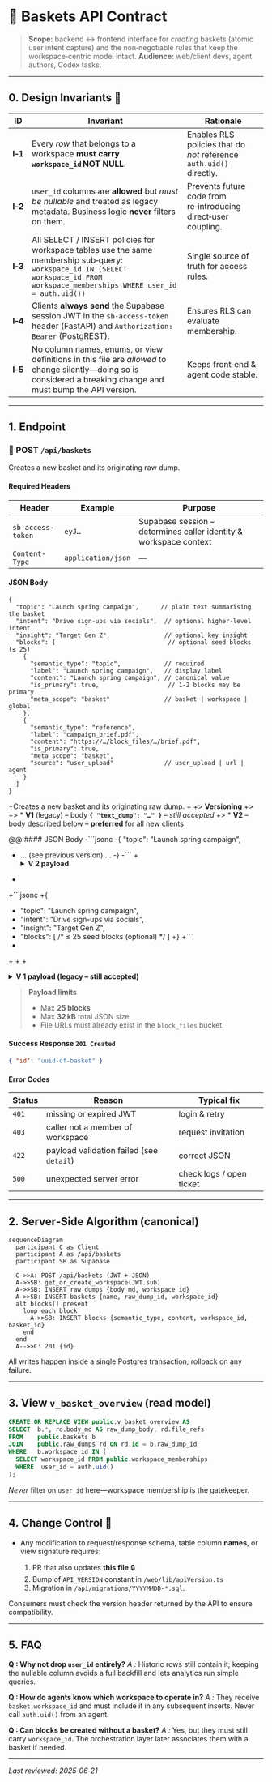 # 📄 Baskets API Contract

> **Scope:** backend ↔ frontend interface for *creating* baskets (atomic user intent capture) and the non‑negotiable rules that keep the workspace‑centric model intact.
> **Audience:** web/client devs, agent authors, Codex tasks.

---

## 0. Design Invariants 🚦

| ID      | Invariant                                                                                                                                                                             | Rationale                                                           |
| ------- | ------------------------------------------------------------------------------------------------------------------------------------------------------------------------------------- | ------------------------------------------------------------------- |
| **I‑1** | Every *row* that belongs to a workspace **must carry `workspace_id` NOT NULL**.                                                                                                       | Enables RLS policies that do *not* reference `auth.uid()` directly. |
| **I‑2** | `user_id` columns are **allowed** but *must be nullable* and treated as legacy metadata. Business logic **never** filters on them.                                                    | Prevents future code from re‑introducing direct‑user coupling.      |
| **I‑3** | All SELECT / INSERT policies for workspace tables use the same membership sub‑query:<br>`workspace_id IN (SELECT workspace_id FROM workspace_memberships WHERE user_id = auth.uid())` | Single source of truth for access rules.                            |
| **I‑4** | Clients **always send** the Supabase session JWT in the `sb-access-token` header (FastAPI) and `Authorization: Bearer` (PostgREST).                                                   | Ensures RLS can evaluate membership.                                |
| **I‑5** | No column names, enums, or view definitions in this file are *allowed* to change silently—doing so is considered a breaking change and must bump the API version.                     | Keeps front‑end & agent code stable.                                |

---

## 1. Endpoint

### 🧺 POST `/api/baskets`

Creates a new basket and its originating raw dump.

#### Required Headers

| Header            | Example            | Purpose                                                           |
| ----------------- | ------------------ | ----------------------------------------------------------------- |
| `sb-access-token` | `eyJ…`             | Supabase session – determines caller identity & workspace context |
| `Content-Type`    | `application/json` | —                                                                 |

#### JSON Body

```jsonc
{
  "topic": "Launch spring campaign",      // plain text summarising the basket
  "intent": "Drive sign‑ups via socials",  // optional higher‑level intent
  "insight": "Target Gen Z",               // optional key insight
  "blocks": [                               // optional seed blocks (≤ 25)
    {
      "semantic_type": "topic",            // required
      "label": "Launch spring campaign",   // display label
      "content": "Launch spring campaign", // canonical value
      "is_primary": true,                   // 1‑2 blocks may be primary
      "meta_scope": "basket"               // basket | workspace | global
    },
    {
      "semantic_type": "reference",
      "label": "campaign_brief.pdf",
      "content": "https://…/block_files/…/brief.pdf",
      "is_primary": true,
      "meta_scope": "basket",
      "source": "user_upload"              // user_upload | url | agent
    }
  ]
}
```
+Creates a new basket and its originating raw dump.
+
+> **Versioning**
+>
+> * **V1** (legacy) – body **`{ "text_dump": "…" }`** – *still accepted*
+> * **V2** – body described below – **preferred** for all new clients

@@ #### JSON Body
-```jsonc
-{  "topic": "Launch spring campaign",
-   … (see previous version) …
-}
-```
+<details><summary><strong>V 2 payload</strong></summary>
+
+```jsonc
+{
+  "topic": "Launch spring campaign",
+  "intent": "Drive sign-ups via socials",
+  "insight": "Target Gen Z",
+  "blocks": [ /* ≤ 25 seed blocks (optional) */ ]
+}
+```
+
+</details>
+
+<details><summary><strong>V 1 payload (legacy – still accepted)</strong></summary>
+
+```json
+{ "text_dump": "free-form markdown or plain text" }
+```
+
+</details>

> **Payload limits**
>
> * Max **25 blocks**
> * Max **32 kB** total JSON size
> * File URLs must already exist in the `block_files` bucket.

#### Success Response `201 Created`

```json
{ "id": "uuid-of-basket" }
```

#### Error Codes

| Status | Reason                                   | Typical fix              |
| ------ | ---------------------------------------- | ------------------------ |
| `401`  | missing or expired JWT                   | login & retry            |
| `403`  | caller not a member of workspace         | request invitation       |
| `422`  | payload validation failed (see `detail`) | correct JSON             |
| `500`  | unexpected server error                  | check logs / open ticket |

---

## 2. Server‑Side Algorithm (canonical)

```mermaid
sequenceDiagram
  participant C as Client
  participant A as /api/baskets
  participant SB as Supabase

  C->>A: POST /api/baskets (JWT + JSON)
  A->>SB: get_or_create_workspace(JWT.sub)
  A->>SB: INSERT raw_dumps {body_md, workspace_id}
  A->>SB: INSERT baskets {name, raw_dump_id, workspace_id}
  alt blocks[] present
    loop each block
      A->>SB: INSERT blocks {semantic_type, content, workspace_id, basket_id}
    end
  end
  A-->>C: 201 {id}
```

All writes happen inside a single Postgres transaction; rollback on any failure.

---

## 3. View `v_basket_overview` (read model)

```sql
CREATE OR REPLACE VIEW public.v_basket_overview AS
SELECT  b.*, rd.body_md AS raw_dump_body, rd.file_refs
FROM    public.baskets b
JOIN    public.raw_dumps rd ON rd.id = b.raw_dump_id
WHERE   b.workspace_id IN (
  SELECT workspace_id FROM public.workspace_memberships
  WHERE  user_id = auth.uid()
);
```

*Never* filter on `user_id` here—workspace membership is the gatekeeper.

---

## 4. Change Control 🛑

* Any modification to request/response schema, table column **names**, or view signature requires:

  1. PR that also updates **this file** 🔒
  2. Bump of `API_VERSION` constant in `/web/lib/apiVersion.ts`
  3. Migration in `/api/migrations/YYYYMMDD‑*.sql`.

Consumers must check the version header returned by the API to ensure compatibility.

---

## 5. FAQ

**Q : Why not drop `user_id` entirely?**
*A :* Historic rows still contain it; keeping the nullable column avoids a full backfill and lets analytics run simple queries.

**Q : How do agents know which workspace to operate in?**
*A :* They receive `basket.workspace_id` and must include it in any subsequent inserts. Never call `auth.uid()` from an agent.

**Q : Can blocks be created without a basket?**
*A :* Yes, but they must still carry `workspace_id`. The orchestration layer later associates them with a basket if needed.

---

*Last reviewed: 2025‑06‑21*
